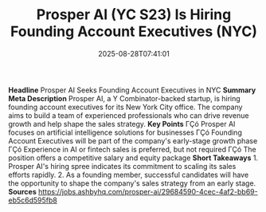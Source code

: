 ﻿---
title: "Prosper AI (YC S23) Is Hiring Founding Account Executives (NYC)"
date: "2025-08-28T07:41:01"
category: "Markets"
summary: ""
slug: "prosper ai yc s23 is hiring founding account executives nyc"
source_urls:
  - "https://jobs.ashbyhq.com/prosper-ai/29684590-4cec-4af2-bb69-eb5c6d595fb8"
seo:
  title: "Prosper AI (YC S23) Is Hiring Founding Account Executives (NYC) | Hash n Hedge"
  description: ""
  keywords: ["news", "markets", "brief"]
---
**Headline** Prosper AI Seeks Founding Account Executives in NYC  **Summary Meta Description** Prosper AI, a Y Combinator-backed startup, is hiring founding account executives for its New York City office. The company aims to build a team of experienced professionals who can drive revenue growth and help shape the sales strategy.  **Key Points**  ΓÇó Prosper AI focuses on artificial intelligence solutions for businesses ΓÇó Founding Account Executives will be part of the company's early-stage growth phase ΓÇó Experience in AI or fintech sales is preferred, but not required ΓÇó The position offers a competitive salary and equity package  **Short Takeaways**  1. Prosper AI's hiring spree indicates its commitment to scaling its sales efforts rapidly. 2. As a founding member, successful candidates will have the opportunity to shape the company's sales strategy from an early stage.  **Sources** https://jobs.ashbyhq.com/prosper-ai/29684590-4cec-4af2-bb69-eb5c6d595fb8 
